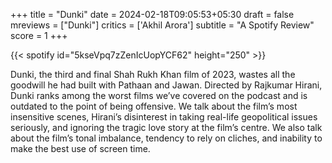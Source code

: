 +++
title = "Dunki"
date = 2024-02-18T09:05:53+05:30
draft = false
mreviews = ["Dunki"]
critics = ['Akhil Arora']
subtitle = "A Spotify Review"
score = 1
+++

{{< spotify id="5kseVpq7zZenIcUopYCF62" height="250" >}}

Dunki, the third and final Shah Rukh Khan film of 2023, wastes all the goodwill he had built with Pathaan and Jawan. Directed by Rajkumar Hirani, Dunki ranks among the worst films we’ve covered on the podcast and is outdated to the point of being offensive. We talk about the film’s most insensitive scenes, Hirani’s disinterest in taking real-life geopolitical issues seriously, and ignoring the tragic love story at the film’s centre. We also talk about the film’s tonal imbalance, tendency to rely on cliches, and inability to make the best use of screen time.
